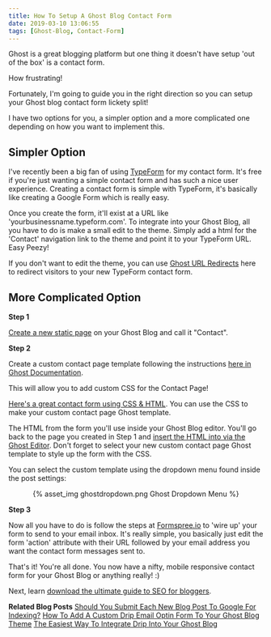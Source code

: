 ```yaml
---
title: How To Setup A Ghost Blog Contact Form
date: 2019-03-10 13:06:55
tags: [Ghost-Blog, Contact-Form]
---
```


Ghost is a great blogging platform but one thing it doesn't have setup 'out of the box' is a contact form. 

How frustrating! 

Fortunately, I'm going to guide you in the right direction so you can setup your Ghost blog contact form lickety split!

I have two options for you, a simpler option and a more complicated one depending on how you want to implement this.

## Simpler Option

I've recently been a big fan of using [TypeForm](https://typeform.com) for my contact form. It's free if you're just wanting a simple contact form and has such a nice user experience. Creating a contact form is simple with TypeForm, it's basically like creating a Google Form which is really easy. 

Once you create the form, it'll exist at a URL like 'yourbusinessname.typeform.com'. To integrate into your Ghost Blog, all you have to do is make a small edit to the theme. Simply add a html for the 'Contact' navigation link to the theme and point it to your TypeForm URL. Easy Peezy!

If you don't want to edit the theme, you can use [Ghost URL Redirects](https://ghost.org/tutorials/implementing-redirects/) here to redirect visitors to your new TypeForm contact form.

## More Complicated Option

**Step 1** 

[Create a new static page](https://docs.ghost.org/concepts/pages/) on your Ghost Blog and call it "Contact". 

**Step 2** 

Create a custom contact page template following the instructions [here in Ghost Documentation](https://docs.ghost.org/tutorials/custom-page-templates/). 

This will allow you to add custom CSS for the Contact Page! 

[Here's a great contact form using CSS & HTML](https://www.w3schools.com/howto/howto_css_contact_form.asp). You can use the CSS to make your custom contact page Ghost template.

The HTML from the form you'll use inside your Ghost Blog editor. You'll go back to the page you created in Step 1 and [insert the HTML into via the Ghost Editor](https://docs.ghost.org/faq/using-the-editor/). Don't forget to select your new custom contact page Ghost template to style up the form with the CSS. 

You can select the custom template using the dropdown menu found inside the post settings:

<center>{% asset_img ghostdropdown.png Ghost Dropdown Menu %}</center>

**Step 3** 

Now all you have to do is follow the steps at [Formspree.io](https://formspree.io) to 'wire up' your form to send to your email inbox. It's really simple, you basically just edit the form 'action' attribute with their URL followed by your email address you want the contact form messages sent to.

That's it! You're all done. You now have a nifty, mobile responsive contact form for your Ghost Blog or anything really! :)

Next, learn [download the ultimate guide to SEO for bloggers](https://stevelongoria.net/guides/blog-traffic-guide).

**Related Blog Posts**
[Should You Submit Each New Blog Post To Google For Indexing?](https://blog.stevelongoria.net/2019/02/16/should-you-submit-each-new-blog-post-to-google-for-indexing/)
[How To Add A Custom Drip Email Optin Form To Your Ghost Blog Theme](https://blog.stevelongoria.net/2019/01/17/custom-drip-optin-form-ghost-blog-theme/)
[The Easiest Way To Integrate Drip Into Your Ghost Blog](https://blog.stevelongoria.net/2018/07/28/drip-ghost-blog/)